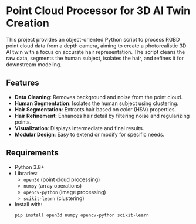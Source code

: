 # Point Cloud Processor for 3D AI Twin Creation

This project provides an object-oriented Python script to process RGBD point cloud data from a depth camera, aiming to create a photorealistic 3D AI twin with a focus on accurate hair representation. The script cleans the raw data, segments the human subject, isolates the hair, and refines it for downstream modeling.

## Features
- **Data Cleaning**: Removes background and noise from the point cloud.
- **Human Segmentation**: Isolates the human subject using clustering.
- **Hair Segmentation**: Extracts hair based on color (HSV) properties.
- **Hair Refinement**: Enhances hair detail by filtering noise and regularizing points.
- **Visualization**: Displays intermediate and final results.
- **Modular Design**: Easy to extend or modify for specific needs.

## Requirements
- Python 3.8+
- Libraries:
  - `open3d` (point cloud processing)
  - `numpy` (array operations)
  - `opencv-python` (image processing)
  - `scikit-learn` (clustering)
- Install with:
  ```bash
  pip install open3d numpy opencv-python scikit-learn
